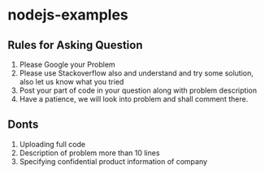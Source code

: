 # nodejs-examples
## Rules for Asking Question 

1.  Please Google your Problem 
2.  Please use Stackoverflow also and understand and try some solution, also let us know what you tried
3.  Post your part of code in your question along with problem description 
4.  Have a patience, we will look into problem and shall comment there. 

## Donts
1. Uploading full code 
2. Description of problem more than 10 lines
3. Specifying confidential product information of company
